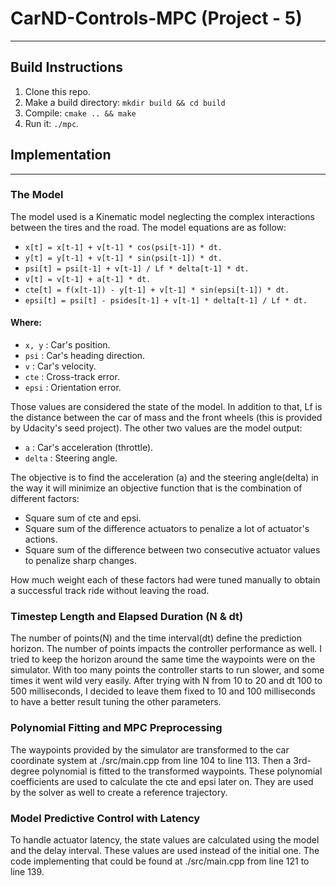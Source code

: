 # CarND-Controls-MPC (Project - 5)

---

## Build Instructions

1. Clone this repo.
2. Make a build directory: `mkdir build && cd build`
3. Compile: `cmake .. && make`
4. Run it: `./mpc`.

## Implementation
---

### The Model
The model used is a Kinematic model neglecting the complex interactions between the tires and the road. The model equations are as follow:

* `x[t] = x[t-1] + v[t-1] * cos(psi[t-1]) * dt.`
* `y[t] = y[t-1] + v[t-1] * sin(psi[t-1]) * dt. `
* `psi[t] = psi[t-1] + v[t-1] / Lf * delta[t-1] * dt.  `
* `v[t] = v[t-1] + a[t-1] * dt.  `
* `cte[t] = f(x[t-1]) - y[t-1] + v[t-1] * sin(epsi[t-1]) * dt.  `
* `epsi[t] = psi[t] - psides[t-1] + v[t-1] * delta[t-1] / Lf * dt.  `


#### Where:
* `x, y` : Car's position.
* `psi` : Car's heading direction.
* `v` : Car's velocity.
* `cte` : Cross-track error.
* `epsi` : Orientation error.

Those values are considered the state of the model. In addition to that, Lf is the distance between the car of mass and the front wheels (this is provided by Udacity's seed project). The other two values are the model output:

* `a` : Car's acceleration (throttle).
* `delta` : Steering angle.

The objective is to find the acceleration (a) and the steering angle(delta) in the way it will minimize an objective function that is the combination of different factors:

* Square sum of cte and epsi. 
* Square sum of the difference actuators to penalize a lot of actuator's actions. 
* Square sum of the difference between two consecutive actuator values to penalize sharp changes. 

How much weight each of these factors had were tuned manually to obtain a successful track ride without leaving the road.


### Timestep Length and Elapsed Duration (N & dt)

The number of points(N) and the time interval(dt) define the prediction horizon. The number of points impacts the controller performance as well. I tried to keep the horizon around the same time the waypoints were on the simulator. With too many points the controller starts to run slower, and some times it went wild very easily. After trying with N from 10 to 20 and dt 100 to 500 milliseconds, I decided to leave them fixed to 10 and 100 milliseconds to have a better result tuning the other parameters.

### Polynomial Fitting and MPC Preprocessing

The waypoints provided by the simulator are transformed to the car coordinate system at ./src/main.cpp from line 104 to line 113. Then a 3rd-degree polynomial is fitted to the transformed waypoints. These polynomial coefficients are used to calculate the cte and epsi later on. They are used by the solver as well to create a reference trajectory.

### Model Predictive Control with Latency

To handle actuator latency, the state values are calculated using the model and the delay interval. These values are used instead of the initial one. The code implementing that could be found at ./src/main.cpp from line 121 to line 139.